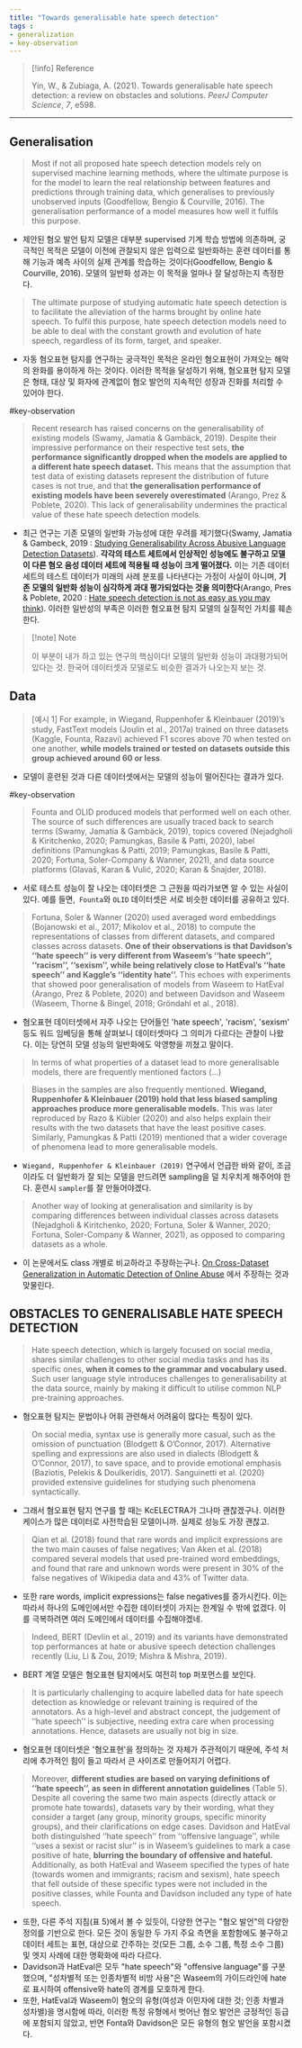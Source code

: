 ```yaml
---
title: "Towards generalisable hate speech detection"
tags :
- generalization
- key-observation 
---
```


> [!info] Reference  
> 
> Yin, W., & Zubiaga, A. (2021). Towards generalisable hate speech detection: a review on obstacles and solutions. _PeerJ Computer Science_, _7_, e598.

---

## Generalisation

> Most if not all proposed hate speech detection models rely on supervised machine learning methods, where the ultimate purpose is for the model to learn the real relationship between features and predictions through training data, which generalises to previously unobserved inputs (Goodfellow, Bengio & Courville, 2016). The generalisation performance of a model measures how well it fulfils this purpose.
- 제안된 혐오 발언 탐지 모델은 대부분 supervised 기계 학습 방법에 의존하며, 궁극적인 목적은 모델이 이전에 관찰되지 않은 입력으로 일반화하는 훈련 데이터를 통해 기능과 예측 사이의 실제 관계를 학습하는 것이다(Goodfellow, Bengio & Courville, 2016). 모델의 일반화 성과는 이 목적을 얼마나 잘 달성하는지 측정한다.

> The ultimate purpose of studying automatic hate speech detection is to facilitate the alleviation of the harms brought by online hate speech. To fulfil this purpose, hate speech detection models need to be able to deal with the constant growth and evolution of hate speech, regardless of its form, target, and speaker.
- 자동 혐오표현 탐지를 연구하는 궁극적인 목적은 온라인 혐오표현이 가져오는 해악의 완화를 용이하게 하는 것이다. 이러한 목적을 달성하기 위해, 혐오표현 탐지 모델은 형태, 대상 및 화자에 관계없이 혐오 발언의 지속적인 성장과 진화를 처리할 수 있어야 한다.

#key-observation 
>Recent research has raised concerns on the generalisability of existing models (Swamy, Jamatia & Gambäck, 2019). Despite their impressive performance on their respective test sets, **the performance significantly dropped when the models are applied to a different hate speech dataset.** This means that the assumption that test data of existing datasets represent the distribution of future cases is not true, and that **the generalisation performance of existing models have been severely overestimated** (Arango, Prez & Poblete, 2020). This lack of generalisability undermines the practical value of these hate speech detection models.
- 최근 연구는 기존 모델의 일반화 가능성에 대한 우려를 제기했다(Swamy, Jamatia & Gambeck, 2019 : [Studying Generalisability Across Abusive Language Detection Datasets](notes/Studying%20Generalisability%20Across%20Abusive%20Language%20Detection%20Datasets.md)).  **각각의 테스트 세트에서 인상적인 성능에도 불구하고 모델이 다른 혐오 음성 데이터 세트에 적용될 때 성능이 크게 떨어졌다.** 이는 기존 데이터 세트의 테스트 데이터가 미래의 사례 분포를 나타낸다는 가정이 사실이 아니며, **기존 모델의 일반화 성능이 심각하게 과대 평가되었다는 것을 의미한다**(Arango, Pres & Poblete, 2020 : [Hate speech detection is not as easy as you may think](notes/Hate%20speech%20detection%20is%20not%20as%20easy%20as%20you%20may%20think.md)). 이러한 일반성의 부족은 이러한 혐오표현 탐지 모델의 실질적인 가치를 훼손한다.

>[!note] Note  
>
>이 부분이 내가 하고 있는 연구의 핵심이다! 모델의 일반화 성능이 과대평가되어 있다는 것. 한국어 데이터셋과 모델로도 비슷한 결과가 나오는지 보는 것.

## Data

> [예시 1]
> For example, in Wiegand, Ruppenhofer & Kleinbauer (2019)’s study, FastText models (Joulin et al., 2017a) trained on three datasets (Kaggle, Founta, Razavi) achieved F1 scores above 70 when tested on one another, **while models trained or tested on datasets outside this group achieved around 60 or less**.
- 모델이 훈련된 것과 다른 데이터셋에서는 모델의 성능이 떨어진다는 결과가 있다.

#key-observation 
> Founta and OLID produced models that performed well on each other. The source of such differences are usually traced back to search terms (Swamy, Jamatia & Gambäck, 2019), topics covered (Nejadgholi & Kiritchenko, 2020; Pamungkas, Basile & Patti, 2020), label definitions (Pamungkas & Patti, 2019; Pamungkas, Basile & Patti, 2020; Fortuna, Soler-Company & Wanner, 2021), and data source platforms (Glavaš, Karan & Vulić, 2020; Karan & Šnajder, 2018).
- 서로 테스트 성능이 잘 나오는 데이터셋은 그 근원을 따라가보면 알 수 있는 사실이 있다. 예를 들면,` Founta`와 `OLID` 데이터셋은 서로 비슷한 데이터를 공유하고 있다. 

> Fortuna, Soler & Wanner (2020) used averaged word embeddings (Bojanowski et al., 2017; Mikolov et al., 2018) to compute the representations of classes from different datasets, and compared classes across datasets. **One of their observations is that Davidson’s ‘‘hate speech’’ is very different from Waseem’s ‘‘hate speech’’, ‘‘racism’’, ‘‘sexism’’, while being relatively close to HatEval’s ‘‘hate speech’’ and Kaggle’s ‘‘identity hate’’.** This echoes with experiments that showed poor generalisation of models from Waseem to HatEval (Arango, Prez & Poblete, 2020) and between Davidson and Waseem (Waseem, Thorne & Bingel, 2018; Gröndahl et al., 2018).
- 혐오표현 데이터셋에서 자주 나오는 단어들인 'hate speech', 'racism', 'sexism' 등도 워드 임베딩을 통해 살펴보니 데이터셋마다 그 의미가 다르다는 관찰이 나왔다. 이는 당연히 모델 성능의 일반화에도 악영향을 끼쳤고 말이다. 

> In terms of what properties of a dataset lead to more generalisable models, there are frequently mentioned factors (...)

> Biases in the samples are also frequently mentioned. **Wiegand, Ruppenhofer & Kleinbauer (2019) hold that less biased sampling approaches produce more generalisable models.** This was later reproduced by Razo & Kübler (2020) and also helps explain their results with the two datasets that have the least positive cases. Similarly, Pamungkas & Patti (2019) mentioned that a wider coverage of phenomena lead to more generalisable models. 
- `Wiegand, Ruppenhofer & Kleinbauer (2019)` 연구에서 언급한 바와 같이, 조금이라도 더 일반화가 잘 되는 모델을 만드려면 sampling을 덜 치우치게 해주어야 한다. 훈련시 `sampler`를 잘 만들어야겠다.

> Another way of looking at generalisation and similarity is by comparing differences between individual classes across datasets (Nejadgholi & Kiritchenko, 2020; Fortuna, Soler & Wanner, 2020; Fortuna, Soler-Company & Wanner, 2021), as opposed to comparing datasets as a whole.
- 이 논문에서도 class 개별로 비교하라고 주장하는구나. [On Cross-Dataset Generalization in Automatic Detection of Online Abuse](notes/On%20Cross-Dataset%20Generalization%20in%20Automatic%20Detection%20of%20Online%20Abuse.md) 에서 주장하는 것과 맞물린다. 

## OBSTACLES TO GENERALISABLE HATE SPEECH DETECTION

> Hate speech detection, which is largely focused on social media, shares similar challenges to other social media tasks and has its specific ones, **when it comes to the grammar and vocabulary used.** Such user language style introduces challenges to generalisability at the data source, mainly by making it difficult to utilise common NLP pre-training approaches.
- 혐오표현 탐지는 문법이나 어휘 관련해서 어려움이 많다는 특징이 있다. 

> On social media, syntax use is generally more casual, such as the omission of punctuation (Blodgett & O’Connor, 2017). Alternative spelling and expressions are also used in dialects (Blodgett & O’Connor, 2017), to save space, and to provide emotional emphasis (Baziotis, Pelekis & Doulkeridis, 2017). Sanguinetti et al. (2020) provided extensive guidelines for studying such phenomena syntactically.
- 그래서 혐오표현 탐지 연구를 할 때는 KcELECTRA가 그나마 괜찮겠구나. 이러한 케이스가 많은 데이터로 사전학습된 모델이니까. 실제로 성능도 가장 괜찮고.

> Qian et al. (2018) found that rare words and implicit expressions are the two main causes of false negatives; Van Aken et al. (2018) compared several models that used pre-trained word embeddings, and found that rare and unknown words were present in 30% of the false negatives of Wikipedia data and 43% of Twitter data.
- 또한 rare words, implicit expressions는 false negatives를 증가시킨다. 이는 따라서 하나의 도메인에서만 수집한 데이터셋이 가지는 한계일 수 밖에 없겠다. 이를 극복하려면 여러 도메인에서 데이터를 수집해야겠네.

>Indeed, BERT (Devlin et al., 2019) and its variants have demonstrated top performances at hate or abusive speech detection challenges recently (Liu, Li & Zou, 2019; Mishra & Mishra, 2019).
- BERT 계열 모델은 혐오표현 탐지에서도 여전히 top 퍼포먼스를 보인다. 

>It is particularly challenging to acquire labelled data for hate speech detection as knowledge or relevant training is required of the annotators. As a high-level and abstract concept, the judgement of ‘‘hate speech’’ is subjective, needing extra care when processing annotations. Hence, datasets are usually not big in size.
- 혐오표현 데이터셋은 '혐오표현'을 정의하는 것 자체가 주관적이기 때문에, 주석 처리에 추가적인 힘이 들고 따라서 큰 사이즈로 만들어지기 어렵다.

> Moreover, **different studies are based on varying definitions of ‘‘hate speech’’, as seen in different annotation guidelines** (Table 5). Despite all covering the same two main aspects (directly attack or promote hate towards), datasets vary by their wording, what they consider a target (any group, minority groups, specific minority groups), and their clarifications on edge cases.
> Davidson and HatEval both distinguished ‘‘hate speech’’ from ‘‘offensive language’’, while ‘‘uses a sexist or racist slur’’ is in Waseem’s guidelines to mark a case positive of hate, **blurring the boundary of offensive and hateful.**
> Additionally, as both HatEval and Waseem specified the types of hate (towards women and immigrants; racism and sexism), hate speech that fell outside of these specific types were not included in the positive classes, while Founta and Davidson included any type of hate speech.
- 또한, 다른 주석 지침(표 5)에서 볼 수 있듯이, 다양한 연구는 "혐오 발언"의 다양한 정의를 기반으로 한다. 모든 것이 동일한 두 가지 주요 측면을 포함함에도 불구하고 데이터 세트는 표현, 대상으로 간주하는 것(모든 그룹, 소수 그룹, 특정 소수 그룹) 및 엣지 사례에 대한 명확화에 따라 다르다. 
- Davidson과 HatEval은 모두 "hate speech"와 "offensive language"를 구분했으며, "성차별적 또는 인종차별적 비방 사용"은 Waseem의 가이드라인에 hate로 표시하여 offensive와 hate의 경계를 모호하게 한다. 
- 또한, HatEval과 Waseem이 혐오의 유형(여성과 이민자에 대한 것; 인종 차별과 성차별)을 명시함에 따라, 이러한 특정 유형에서 벗어난 혐오 발언은 긍정적인 등급에 포함되지 않았고, 반면 Fonta와 Davidson은 모든 유형의 혐오 발언을 포함시켰다.

